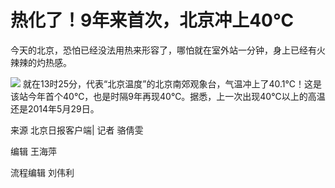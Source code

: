 

# 热化了！9年来首次，北京冲上40℃

今天的北京，恐怕已经没法用热来形容了，哪怕就在室外站一分钟，身上已经有火辣辣的灼热感。

![](https://inews.gtimg.com/om_bt/OqGGdTcRL6kjbE2sbg-7CTYI4IaukEHji15iVbR-g2AXUAA/1000)
就在13时25分，代表“北京温度”的北京南郊观象台，气温冲上了40.1℃！这是该站今年首个40℃，也是时隔9年再现40℃。据悉，上一次出现40℃以上的高温还是2014年5月29日。

来源 北京日报客户端| 记者 骆倩雯

编辑 王海萍

流程编辑 刘伟利

